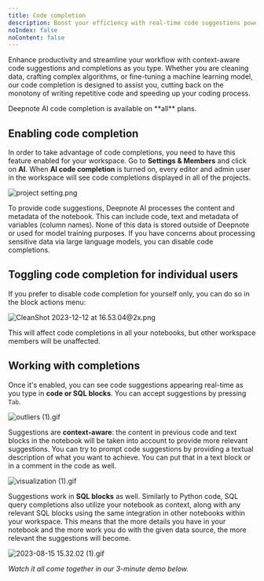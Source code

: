 ```yaml
---
title: Code completion
description: Boost your efficiency with real-time code suggestions powered by Deepnote AI.
noIndex: false
noContent: false
---
```


Enhance productivity and streamline your workflow with context-aware code suggestions and completions as you type. Whether you are cleaning data, crafting complex algorithms, or fine-tuning a machine learning model, our code completion is designed to assist you, cutting back on the monotony of writing repetitive code and speeding up your coding process.

<Callout status="info">
Deepnote AI code completion is available on **all** plans.
</Callout>

## Enabling code completion

In order to take advantage of code completions, you need to have this feature enabled for your workspace. Go to **Settings & Members** and click on **AI**. When **AI code completion** is turned on, every editor and admin user in the workspace will see code completions displayed in all of the projects.

![project setting.png](https://media.graphassets.com/Gxq7HPf3Q5hFym9apHYP)

<Callout status="warning">
To provide code suggestions, Deepnote AI processes the content and metadata of the notebook. This can include code, text and metadata of variables (column names). None of this data is stored outside of Deepnote or used for model training purposes. If you have concerns about processing sensitive data via large language models, you can disable code completions.
</Callout>

## Toggling code completion for individual users

If you prefer to disable code completion for yourself only, you can do so in the block actions menu:

![CleanShot 2023-12-12 at 16.53.04@2x.png](https://media.graphassets.com/O59w9WuRK6EK9WI76WV4)

This will affect code completions in all your notebooks, but other workspace members will be unaffected.

## Working with completions

Once it's enabled, you can see code suggestions appearing real-time as you type in **code or SQL blocks**. You can accept suggestions by pressing `Tab`.

![outliers (1).gif](https://media.graphassets.com/C46TjJ8QPqLlhDH0Oi3U)

Suggestions are **context-aware**: the content in previous code and text blocks in the notebook will be taken into account to provide more relevant suggestions. You can try to prompt code suggestions by providing a textual description of what you want to achieve. You can put that in a text block or in a comment in the code as well.

![visualization (1).gif](https://media.graphassets.com/GO6HEOFFQOO659C6sxeh)

Suggestions work in **SQL blocks** as well. Similarly to Python code, SQL query completions also utilize your notebook as context, along with any relevant SQL blocks using the same integration in other notebooks within your workspace. This means that the more details you have in your notebook and the more work you do with the given data source, the more relevant the suggestions will become.

![2023-08-15 15.32.02 (1).gif](https://media.graphassets.com/L7sdHuk4TXy4n6yXweof)

_Watch it all come together in our 3-minute demo below._

<Embed url='https://www.loom.com/share/f9b7a0058b3648cf801431f761a84eaa?hide_owner=true&hide_share=true&hide_title=true&hideEmbedTopBar=true' />
